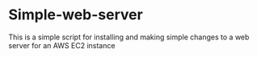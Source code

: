 # Simple-web-server
This is a simple script for installing and making simple changes to a web server for an AWS EC2 instance
